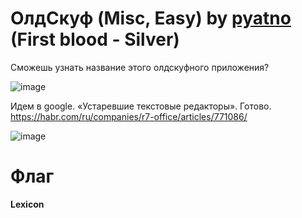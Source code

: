 # ОлдСкуф (Misc, Easy) by [pyatno](https://github.com/pyatno) (First blood - Silver)

Сможешь узнать название этого олдскуфного приложения?

![image](https://github.com/rolegiv/CTF-Writeups/assets/147992165/91b5c5e0-62f2-44a7-b9bc-0f712cc60dfa)

Идем в google. «Устаревшие текстовые редакторы». Готово.
https://habr.com/ru/companies/r7-office/articles/771086/

![image](https://github.com/rolegiv/CTF-Writeups/assets/147992165/3cf40e93-1382-480a-8016-16cb808ffc0a)

# Флаг
**Lexicon**
